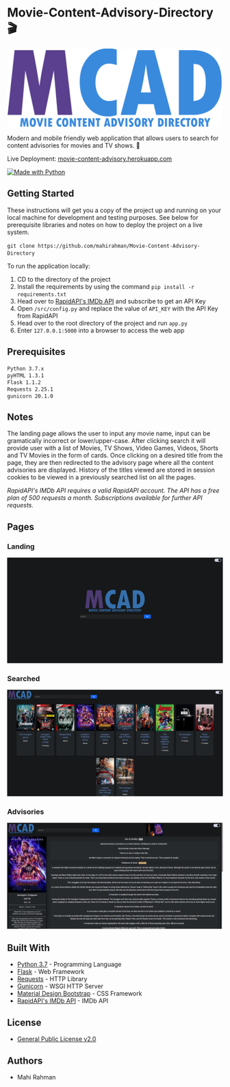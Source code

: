 # Movie-Content-Advisory-Directory 🎬

![Image](/public/img/logo.svg)

Modern and mobile friendly web application that allows users to search for content advisories for movies and TV shows. 🍿

Live Deployment: [movie-content-advisory.herokuapp.com](https://movie-content-advisory.herokuapp.com)

[![Made with Python](http://ForTheBadge.com/images/badges/made-with-python.svg)](https://www.python.org/)

## Getting Started

These instructions will get you a copy of the project up and running on your local machine for development and testing purposes. See below for prerequisite libraries and notes on how to deploy the project on a live system.

`git clone https://github.com/mahirahman/Movie-Content-Advisory-Directory`

To run the application locally:

1. CD to the directory of the project
2. Install the requirements by using the command `pip install -r requirements.txt`
3. Head over to [RapidAPI's IMDb API](https://rapidapi.com/apidojo/api/IMDb8/) and subscribe to get an API Key
4. Open `/src/config.py` and replace the value of `API_KEY` with the API Key from RapidAPI
5. Head over to the root directory of the project and run `app.py`
6. Enter `127.0.0.1:5000` into a browser to access the web app

## Prerequisites

```
Python 3.7.x
pyHTML 1.3.1
Flask 1.1.2
Requests 2.25.1
gunicorn 20.1.0
```
## Notes

The landing page allows the user to input any movie name, input can be gramatically incorrect or lower/upper-case.
After clicking search it will provide user with a list of Movies, TV Shows, Video Games, Videos, Shorts and TV Movies in the form of cards.
Once clicking on a desired title from the page, they are then redirected to the advisory page where all the content advisories are displayed.
History of the titles viewed are stored in session cookies to be viewed in a previously searched list on all the pages.

*RapidAPI's IMDb API requires a valid RapidAPI account. The API has a free plan of 500 requests a month. Subscriptions available for further API requests.*

## Pages

### Landing

![Image](/public/img/landing-page.PNG)

### Searched

![Image](/public/img/movies-page.png)

### Advisories

![Image](/public/img/advisories-page.PNG)

## Built With

* [Python 3.7](https://www.python.org) - Programming Language
* [Flask](https://flask.palletsprojects.com/en/2.0.x/) - Web Framework
* [Requests](https://requests.readthedocs.io) - HTTP Library
* [Gunicorn](https://gunicorn.org) - WSGI HTTP Server
* [Material Design Bootstrap](https://mdbootstrap.com) - CSS Framework
* [RapidAPI's IMDb API](https://rapidapi.com/apidojo/api/IMDb8/) - IMDb API

## License

* [General Public License v2.0](https://github.com/mahirahman/Movie-Content-Advisory-Directory/blob/master/LICENSE)

## Authors

* Mahi Rahman